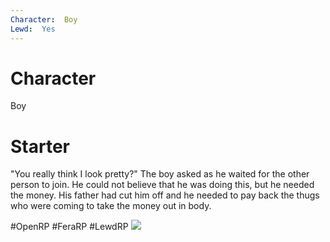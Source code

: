 ```yaml
---
Character:  Boy
Lewd:  Yes
---
```

# Character
Boy

# Starter

"You really think I look pretty?" The boy asked as he waited for the other person to join. He could not believe that he was doing this, but he needed the money. His father had cut him off and he needed to pay back the thugs who were coming to take the money out in body.
  

#OpenRP #FeraRP #LewdRP 
![](7982634924583775717.png)